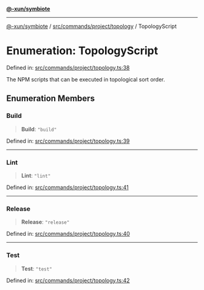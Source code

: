 [**@-xun/symbiote**](../../../../../README.md)

***

[@-xun/symbiote](../../../../../README.md) / [src/commands/project/topology](../README.md) / TopologyScript

# Enumeration: TopologyScript

Defined in: [src/commands/project/topology.ts:38](https://github.com/Xunnamius/symbiote/blob/7f982952167d73373d4dffdf7657e7060cf032fe/src/commands/project/topology.ts#L38)

The NPM scripts that can be executed in topological sort order.

## Enumeration Members

### Build

> **Build**: `"build"`

Defined in: [src/commands/project/topology.ts:39](https://github.com/Xunnamius/symbiote/blob/7f982952167d73373d4dffdf7657e7060cf032fe/src/commands/project/topology.ts#L39)

***

### Lint

> **Lint**: `"lint"`

Defined in: [src/commands/project/topology.ts:41](https://github.com/Xunnamius/symbiote/blob/7f982952167d73373d4dffdf7657e7060cf032fe/src/commands/project/topology.ts#L41)

***

### Release

> **Release**: `"release"`

Defined in: [src/commands/project/topology.ts:40](https://github.com/Xunnamius/symbiote/blob/7f982952167d73373d4dffdf7657e7060cf032fe/src/commands/project/topology.ts#L40)

***

### Test

> **Test**: `"test"`

Defined in: [src/commands/project/topology.ts:42](https://github.com/Xunnamius/symbiote/blob/7f982952167d73373d4dffdf7657e7060cf032fe/src/commands/project/topology.ts#L42)
